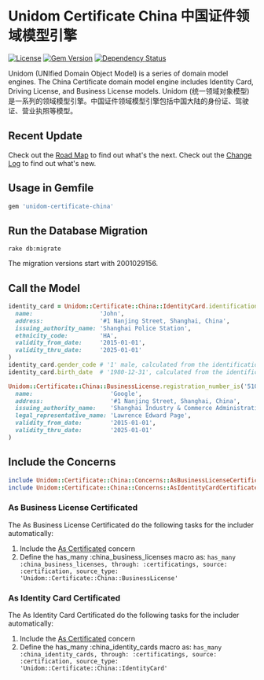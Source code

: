 # Unidom Certificate China 中国证件领域模型引擎

[![License](https://img.shields.io/badge/license-MIT-green.svg)](http://opensource.org/licenses/MIT)
[![Gem Version](https://badge.fury.io/rb/unidom-certificate-china.svg)](https://badge.fury.io/rb/unidom-certificate-china)
[![Dependency Status](https://gemnasium.com/badges/github.com/topbitdu/unidom-certificate-china.svg)](https://gemnasium.com/github.com/topbitdu/unidom-certificate-china)

Unidom (UNIfied Domain Object Model) is a series of domain model engines. The China Certificate domain model engine includes Identity Card, Driving License, and Business License models.
Unidom (统一领域对象模型)是一系列的领域模型引擎。中国证件领域模型引擎包括中国大陆的身份证、驾驶证、营业执照等模型。



## Recent Update

Check out the [Road Map](ROADMAP.md) to find out what's the next.
Check out the [Change Log](CHANGELOG.md) to find out what's new.



## Usage in Gemfile

```ruby
gem 'unidom-certificate-china'
```



## Run the Database Migration

```shell
rake db:migrate
```
The migration versions start with 2001029156.



## Call the Model

```ruby
identity_card = Unidom::Certificate::China::IdentityCard.identification_number_is('51010519801231123X').first_or_create(
  name:                   'John',
  address:                '#1 Nanjing Street, Shanghai, China',
  issuing_authority_name: 'Shanghai Police Station',
  ethnicity_code:         'HA',
  validity_from_date:     '2015-01-01',
  validity_thru_date:     '2025-01-01'
)
identity_card.gender_code # '1' male, calculated from the identification_number
identity_card.birth_date  # '1980-12-31', calculated from the identification_number

Unidom::Certificate::China::BusinessLicense.registration_number_is('510105012345670').first_or_create(
  name:                      'Google',
  address:                   '#1 Nanjing Street, Shanghai, China',
  issuing_authority_name:    'Shanghai Industry & Commerce Administration',
  legal_representative_name: 'Lawrence Edward Page',
  validity_from_date:        '2015-01-01',
  validity_thru_date:        '2025-01-01'
)
```



## Include the Concerns

```ruby
include Unidom::Certificate::China::Concerns::AsBusinessLicenseCertificated
include Unidom::Certificate::China::Concerns::AsIdentityCardCertificated
```

### As Business License Certificated

The As Business License Certificated do the following tasks for the includer automatically:
1. Include the [As Certificated](http://https://github.com/topbitdu/unidom-certificated) concern  
2. Define the has_many :china_business_licenses macro as: ``has_many :china_business_licenses, through: :certificatings, source: :certification, source_type: 'Unidom::Certificate::China::BusinessLicense'``

### As Identity Card Certificated

The As Identity Card Certificated do the following tasks for the includer automatically:
1. Include the [As Certificated](http://https://github.com/topbitdu/unidom-certificated) concern  
2. Define the has_many :china_identity_cards macro as: ``has_many :china_identity_cards, through: :certificatings, source: :certification, source_type: 'Unidom::Certificate::China::IdentityCard'``
